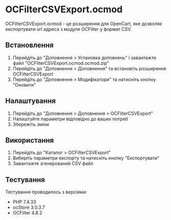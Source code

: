 # OCFilterCSVExport.ocmod

OCFilterCSVExport.ocmod - це розширення для OpenCart, яке дозволяє експортувати url адреса з модуля OCFilter у формат CSV.

## Встановлення

1. Перейдіть до "Доповнення > Установка доповнень" і завантажте файл "OCFilterCSVExport.ocmod.ocmod.zip"
2. Перейдіть до "Доповнення > Доповнення" та встановіть розширення OCFilterCSVExport
3. Перейдіть до "Доповнення > Модифікатори" та натисніть кнопку "Оновити"

## Налаштування

1. Перейдіть до "Доповнення > Доповнення > OCFilterCSVExport"
2. Налаштуйте параметри відповідно до ваших потреб
3. Збережіть зміни

## Використання

1. Перейдіть до "Каталог > OCFilterCSVExport"
2. Виберіть параметри експорту та натисніть кнопку "Експортувати"
3. Завантажте згенерований CSV файл

## Тестування

Тестування проводилось з версіями:

- PHP 7.4.33
- ocStore 3.0.3.7
- OCFilter 4.8.2
